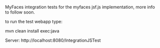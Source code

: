 MyFaces integration tests for the myfaces jsf.js implementation, more info to follow soon.

to run the test webapp
type:

mvn clean install exec:java

Server: http://localhost:8080/IntegrationJSTest
